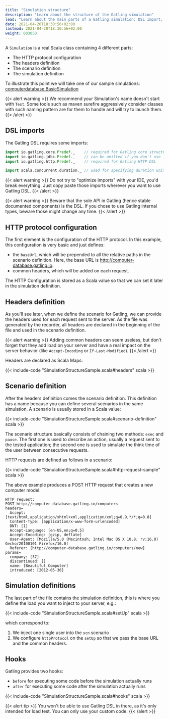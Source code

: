 ```yaml
---
title: "Simulation structure"
description: "Learn about the structure of the Gatling simulation"
lead: "Learn about the main parts of a Gatling simulation: DSL import, protocol configuration, headers definition, scenario definition, simulation definitions, hooks"
date: 2021-04-20T18:30:56+02:00
lastmod: 2021-04-20T18:30:56+02:00
weight: 003050
---
```


A `Simulation` is a real Scala class containing 4 different parts:

* The HTTP protocol configuration
* The headers definition
* The scenario definition
* The simulation definition

To illustrate this point we will take one of our sample simulations: [computerdatabase.BasicSimulation](https://github.com/gatling/gatling/blob/main/gatling-bundle/src/main/scala/computerdatabase/BasicSimulation.scala)

{{< alert warning >}}
We recommend your Simulation's name doesn't start with `Test`.
Some tools such as maven surefire aggressively consider classes with such naming pattern are for them to handle and will try to launch them.
{{< /alert >}}

## DSL imports

The Gatling DSL requires some imports:

```scala
import io.gatling.core.Predef._    // required for Gatling core structure DSL
import io.gatling.jdbc.Predef._    // can be omitted if you don't use jdbcFeeder
import io.gatling.http.Predef._    // required for Gatling HTTP DSL

import scala.concurrent.duration._ // used for specifying duration unit, eg "5 second"
```

{{< alert warning >}}
Do not try to "optimize imports" with your IDE, you'd break everything.
Just copy paste those imports wherever you want to use Gatling DSL.
{{< /alert >}}

{{< alert warning >}}
Beware that the sole API in Gatling (hence stable documented components) is the DSL.
If you chose to use Gatling internal types, beware those might change any time.
{{< /alert >}}

## HTTP protocol configuration

The first element is the configuration of the HTTP protocol.
In this example, this configuration is very basic and just defines:

* the `baseUrl`, which will be prepended to all the relative paths in the scenario definition.
  Here, the base URL is http://computer-database.gatling.io.
* common headers, which will be added on each request.

The HTTP Configuration is stored as a Scala value so that we can set it later in the simulation definition.

## Headers definition

As you'll see later, when we define the scenario for Gatling, we can provide the headers used for each request sent to the server.
As the file was generated by the recorder, all headers are declared in the beginning of the file and used in the scenario definition.

{{< alert warning >}}
Adding common headers can seem useless, but don't forget that they add load on your server and have a real impact on the server behavior (like `Accept-Encoding` or `If-Last-Modified`).
{{< /alert >}}

Headers are declared as Scala Maps:

{{< include-code "SimulationStructureSample.scala#headers" scala >}}

## Scenario definition

After the headers definition comes the scenario definition.
This definition has a name because you can define several scenarios in the same simulation.
A scenario is usually stored in a Scala value:

{{< include-code "SimulationStructureSample.scala#scenario-definition" scala >}}

The scenario structure basically consists of chaining two methods: `exec` and `pause`.
The first one is used to describe an action, usually a request sent to the tested application; the second one is used to simulate the think time of the user between consecutive requests.

HTTP requests are defined as follows in a scenario:

{{< include-code "SimulationStructureSample.scala#http-request-sample" scala >}}

The above example produces a POST HTTP request that creates a new computer model:

```
HTTP request:
POST http://computer-database.gatling.io/computers
headers=
  Accept: [text/html,application/xhtml+xml,application/xml;q=0.9,*/*;q=0.8]
  Content-Type: [application/x-www-form-urlencoded]
  DNT: [1]
  Accept-Language: [en-US,en;q=0.5]
  Accept-Encoding: [gzip, deflate]
  User-Agent: [Mozilla/5.0 (Macintosh; Intel Mac OS X 10.8; rv:16.0) Gecko/20100101 Firefox/16.0]
  Referer: [http://computer-database.gatling.io/computers/new]
params=
  company: [37]
  discontinued: []
  name: [Beautiful Computer]
  introduced: [2012-05-30]
```

## Simulation definitions

The last part of the file contains the simulation definition, this is where you define the load you want to inject to your server, e.g.:

{{< include-code "SimulationStructureSample.scala#setUp" scala >}}

which correspond to:

1. We inject one single user into the `scn` scenario
2. We configure `httpProtocol` on the `setUp` so that we pass the base URL and the common headers.

## Hooks

Gatling provides two hooks:

* `before` for executing some code before the simulation actually runs
* `after` for executing some code after the simulation actually runs

{{< include-code "SimulationStructureSample.scala#hooks" scala >}}

{{< alert tip >}}
You won't be able to use Gatling DSL in there, as it's only intended for load test. You can only use your custom code.
{{< /alert >}}

